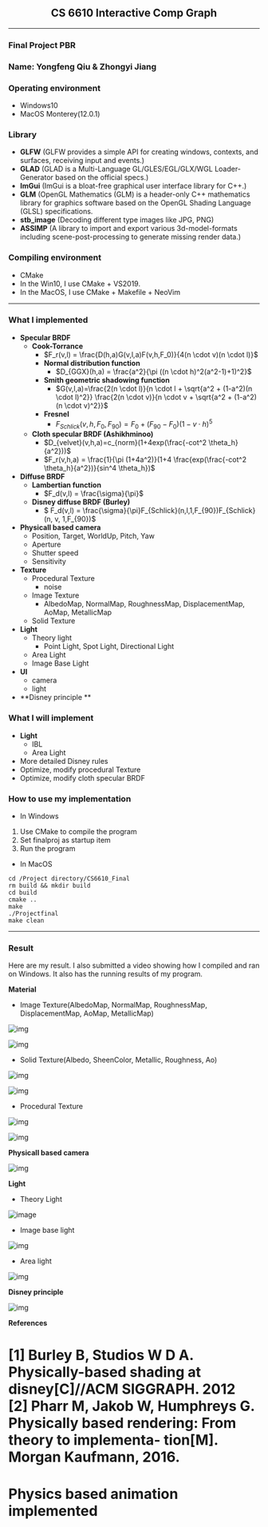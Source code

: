 
## <center>CS 6610 Interactive Comp Graph</center>

-----
### Final Project PBR
### Name: Yongfeng Qiu & Zhongyi Jiang  


### Operating environment
- Windows10
- MacOS Monterey(12.0.1)

### Library
- **GLFW** (GLFW provides a simple API for creating windows, contexts, and surfaces, receiving input and events.)
- **GLAD** (GLAD is a Multi-Language GL/GLES/EGL/GLX/WGL Loader-Generator based on the official specs.)
- **ImGui** (ImGui is a bloat-free graphical user interface library for C++.)
- **GLM** (OpenGL Mathematics (GLM) is a header-only C++ mathematics library for graphics software based on the OpenGL Shading Language (GLSL) specifications.
- **stb_image** (Decoding different type images like JPG, PNG)
- **ASSIMP** (A library to import and export various 3d-model-formats including scene-post-processing to generate missing render data.)

### Compiling environment
- CMake   
- In the Win10, I use CMake + VS2019. 
- In the MacOS, I use CMake + Makefile + NeoVim

------

### What I implemented

- **Specular BRDF**
  - **Cook-Torrance**  
    - $F_r(v,l) = \frac{D(h,a)G(v,l,a)F(v,h,F_0)}{4(n \cdot v)(n \cdot l)}$
    - **Normal distribution function** 
      - $D_{GGX}(h,a) = \frac{a^2}{\pi ((n \cdot h)^2(a^2-1)+1)^2}$
    - **Smith geometric shadowing function**
      -  $G(v,l,a)=\frac{2(n \cdot l)}{n \cdot l + \sqrt{a^2 + (1-a^2)(n \cdot l)^2}} \frac{2(n \cdot v)}{n \cdot v + \sqrt{a^2 + (1-a^2)(n \cdot v)^2}}$
    - **Fresnel** 
      - $F_{Schlick}(v,h,F_0, F_{90})=F_0+(F_{90}-F_0)(1-v \cdot h)^5$
  - **Cloth specular BRDF (Ashikhminoo)**
    - $D_{velvet}(v,h,a)=c_{norm}(1+4exp(\frac{-cot^2 \theta_h}{a^2}))$
    - $F_r(v,h,a) = \frac{1}{\pi (1+4a^2)}(1+4 \frac{exp(\frac{-cot^2 \theta_h}{a^2})}{sin^4 \theta_h})$
- **Diffuse BRDF**
  - **Lambertian function**
    -   $F_d(v,l) = \frac{\sigma}{\pi}$
  - **Disney diffuse BRDF (Burley)**
    - $ F_d(v,l) = \frac{\sigma}{\pi}F_{Schlick}(n,l,1,F_{90})F_{Schlick}(n, v, 1,F_{90})$
- **Physicall based camera**
  - Position, Target, WorldUp, Pitch, Yaw
  - Aperture
  - Shutter speed
  - Sensitivity
- **Texture**
  - Procedural Texture
    - noise
  - Image Texture
    - AlbedoMap, NormalMap, RoughnessMap, DisplacementMap, AoMap, MetallicMap
  - Solid Texture
- **Light**
  - Theory light
    - Point Light, Spot Light,  Directional Light
  - Area Light
  - Image Base Light
- **UI**
  - camera
  - light
- **Disney principle **


### What I will implement

- **Light**
  - IBL
  - Area Light
- More detailed Disney rules
- Optimize, modify procedural Texture
- Optimize, modify cloth specular BRDF

### How to use my implementation
- In Windows

1. Use CMake to compile the program
2. Set finalproj as startup item
3. Run the program

- In MacOS

````shell
cd /Project directory/CS6610_Final
rm build && mkdir build
cd build
cmake ..
make 
./Projectfinal
make clean
`````

----

### Result

Here are my result. I also submitted a video showing how I compiled and ran on Windows. It also has the running results of my program. 

**Material**

- Image Texture(AlbedoMap, NormalMap, RoughnessMap, DisplacementMap, AoMap, MetallicMap) 

![img](result/PBR22.PNG)

![img](result/PBR3.PNG)

- Solid Texture(Albedo, SheenColor, Metallic, Roughness, Ao)

![img](result/cloth1.png)

![img](result/cloth2.png)

- Procedural Texture

![img](result/noise2.PNG)

![img](result/noise1.png)

**Physicall based camera**

![img](result/phy_camera.PNG)

**Light**
- Theory Light

![image](result/PBR4.PNG)

- Image base light

![img](result/ibl2.png)

- Area light

![img](result/Arealight.png)



**Disney principle**

![img](result/dis2.PNG)





**References**

[1] Burley B, Studios W D A. Physically-based shading at disney[C]//ACM SIGGRAPH. 2012   
[2] Pharr M, Jakob W, Humphreys G. Physically based rendering: From theory to implementa- tion[M]. Morgan Kaufmann, 2016.   
=======
# Physics based animation implemented
